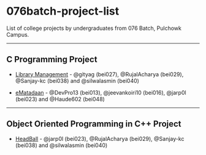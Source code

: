 # 076batch-project-list
List of college projects by undergraduates from 076 Batch, Pulchowk Campus.

---

## C Programming Project
* [Library Management](https://github.com/silwalasmin/library_management_system) - @gityag (bei027), @RujalAcharya (bei029), @Sanjay-kc (bei038) and @silwalasmin (bei040)

* [eMatadaan](https://github.com/jarp0l/eMatadaan) - @DevPro13 (bei013), @jeevankoiri10 (bei016), @jarp0l (bei023) and @Haude602 (bei048)

---

## Object Oriented Programming in C++ Project
* [HeadBall](https://github.com/RujalAcharya/HeadBall) - @jarp0l (bei023), @RujalAcharya (bei029), @Sanjay-kc (bei038) and @silwalasmin (bei040)
